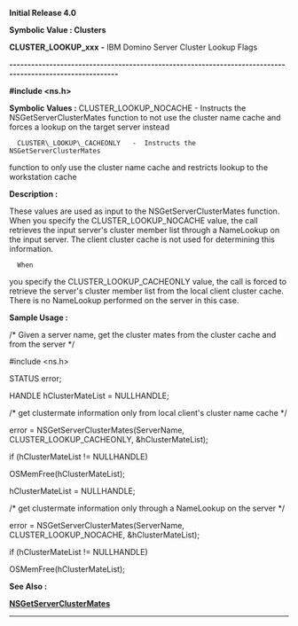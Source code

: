 




<!--
 /\* Font Definitions \*/
 @font-face
 {font-family:Courier;
 panose-1:2 7 4 9 2 2 5 2 4 4;}
@font-face
 {font-family:Helv;
 panose-1:2 11 6 4 2 2 2 3 2 4;}
@font-face
 {font-family:"Cambria Math";
 panose-1:2 4 5 3 5 4 6 3 2 4;}
 /\* Style Definitions \*/
 p.MsoNormal, li.MsoNormal, div.MsoNormal
 {margin-top:0cm;
 margin-right:0cm;
 margin-bottom:8.0pt;
 margin-left:0cm;
 line-height:107%;
 font-size:11.0pt;
 font-family:"Calibri",sans-serif;}
.MsoChpDefault
 {font-size:11.0pt;}
.MsoPapDefault
 {margin-bottom:8.0pt;
 line-height:107%;}
 /\* Page Definitions \*/
 @page WordSection1
 {size:612.0pt 792.0pt;
 margin:72.0pt 72.0pt 72.0pt 72.0pt;}
div.WordSection1
 {page:WordSection1;}
-->




**Initial Release 4.0**



**Symbolic Value : Clusters**



**CLUSTER\_LOOKUP\_xxx** **-** IBM Domino
Server Cluster Lookup Flags


**----------------------------------------------------------------------------------------------------------**



**#include <ns.h>**


 **Symbolic Values :**      CLUSTER\_LOOKUP\_NOCACHE      -  Instructs the
NSGetServerClusterMates function to not use the cluster name cache and forces a
lookup on the target server instead  

  

      CLUSTER\_LOOKUP\_CACHEONLY   -  Instructs the NSGetServerClusterMates
function to only use the cluster name cache and restricts lookup to the
workstation cache  

  




**Description :**



These values
are used as input to the NSGetServerClusterMates function.  When you specify
the CLUSTER\_LOOKUP\_NOCACHE value, the call retrieves the input server's cluster
member list through a NameLookup on the input server.  The client cluster cache
is not used for determining this information.  


 


      When
you specify the CLUSTER\_LOOKUP\_CACHEONLY value, the call is forced to retrieve
the server's cluster member list from the local client cluster cache.  There is
no NameLookup performed on the server in this case.


 **Sample Usage :**


/\* Given a server name,
get the cluster mates from the cluster cache and from the server \*/


 


#include <ns.h>


 


STATUS error;


HANDLE hClusterMateList
= NULLHANDLE;


 


/\* get clustermate
information only from local client's cluster name cache \*/


error =
NSGetServerClusterMates(ServerName, CLUSTER\_LOOKUP\_CACHEONLY,
&hClusterMateList);


 


if (hClusterMateList !=
NULLHANDLE)


  
OSMemFree(hClusterMateList);


 


hClusterMateList = NULLHANDLE;


 


/\* get clustermate
information only through a NameLookup on the server \*/


error =
NSGetServerClusterMates(ServerName, CLUSTER\_LOOKUP\_NOCACHE,
&hClusterMateList);


 


if (hClusterMateList !=
NULLHANDLE)


  
OSMemFree(hClusterMateList);


 **See Also :**


**[NSGetServerClusterMates](NSGetServerClusterMates.md)**



----------------------------------------------------------------------------------------------------------


 





